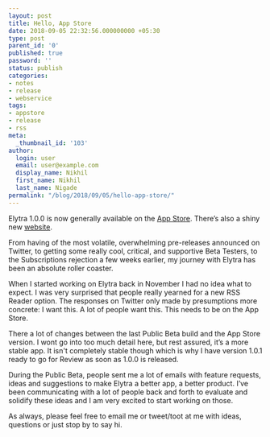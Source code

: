 ```yaml
---
layout: post
title: Hello, App Store
date: 2018-09-05 22:32:56.000000000 +05:30
type: post
parent_id: '0'
published: true
password: ''
status: publish
categories:
- notes
- release
- webservice
tags:
- appstore
- release
- rss
meta:
  _thumbnail_id: '103'
author:
  login: user
  email: user@example.com
  display_name: Nikhil
  first_name: Nikhil
  last_name: Nigade
permalink: "/blog/2018/09/05/hello-app-store/"
---
```

<p>Elytra 1.0.0 is now generally available on the <a href="https://itunes.apple.com/us/app/elytra/id1433266971?ls=1&amp;mt=8">App Store</a>. There’s also a shiny new <a href="https://elytra.app">website</a>. </p>
<p>From having of the most volatile, overwhelming pre-releases announced on Twitter, to getting some really cool, critical, and supportive Beta Testers, to the Subscriptions rejection a few weeks earlier, my journey with Elytra has been an absolute roller coaster.</p>
<p>When I started working on Elytra back in November I had no idea what to expect. I was very surprised that people really yearned for a new RSS Reader option. The responses on Twitter only made by presumptions more concrete: I want this. A lot of people want this. This needs to be on the App Store. </p>
<p>There a lot of changes between the last Public Beta build and the App Store version. I wont go into too much detail here, but rest assured, it’s a more stable app. It isn't completely stable though which is why I have version 1.0.1 ready to go for Review as soon as 1.0.0 is released. </p>
<p>During the Public Beta, people sent me a lot of emails with feature requests, ideas and suggestions to make Elytra a better app, a better product. I’ve been communicating with a lot of people back and forth to evaluate and solidify these ideas and I am very excited to start working on those. </p>
<p>As always, please feel free to email me or tweet/toot at me with ideas, questions or just stop by to say hi. </p>
